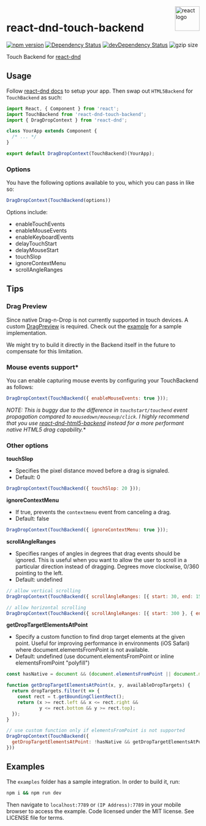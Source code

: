 <img src="https://avatars2.githubusercontent.com/u/6412038?v=3&s=200" alt="react logo" title="react" align="right" width="64" height="64" />

# react-dnd-touch-backend

[![npm version](https://badge.fury.io/js/react-dnd-touch-backend.svg)](http://badge.fury.io/js/react-dnd-touch-backend)
[![Dependency Status](https://david-dm.org/yahoo/react-dnd-touch-backend.svg)](https://david-dm.org/yahoo/react-dnd-touch-backend)
[![devDependency Status](https://david-dm.org/yahoo/react-dnd-touch-backend/dev-status.svg)](https://david-dm.org/yahoo/react-dnd-touch-backend#info=devDependencies)
![gzip size](http://img.badgesize.io/https://npmcdn.com/react-dnd-touch-backend?compression=gzip)

Touch Backend for [react-dnd](https://github.com/gaearon/react-dnd)

## Usage
Follow [react-dnd docs](http://gaearon.github.io/react-dnd/) to setup your app. Then swap out `HTML5Backend` for `TouchBackend` as such:

```js
import React, { Component } from 'react';
import TouchBackend from 'react-dnd-touch-backend';
import { DragDropContext } from 'react-dnd';

class YourApp extends Component {
  /* ... */
}

export default DragDropContext(TouchBackend)(YourApp);
```

### Options

You have the following options available to you, which you can pass in like so:

```js
DragDropContext(TouchBackend(options))
```

Options include:

- enableTouchEvents
- enableMouseEvents
- enableKeyboardEvents
- delayTouchStart
- delayMouseStart
- touchSlop
- ignoreContextMenu
- scrollAngleRanges

## Tips
### Drag Preview
Since native Drag-n-Drop is not currently supported in touch devices. A custom [DragPreview](https://gaearon.github.io/react-dnd/docs-drag-layer.html) is required. Check out the [example](https://github.com/yahoo/react-dnd-touch-backend/blob/master/examples/js/ItemPreview.jsx) for a sample implementation.

We might try to build it directly in the Backend itself in the future to compensate for this limitation.

### Mouse events support*
You can enable capturing mouse events by configuring your TouchBackend as follows:
```js
DragDropContext(TouchBackend({ enableMouseEvents: true }));
```
**NOTE*: This is buggy due to the difference in `touchstart/touchend` event propagation compared to `mousedown/mouseup/click`. I highly recommend that you use [react-dnd-html5-backend](https://github.com/gaearon/react-dnd-html5-backend) instead for a more performant native HTML5 drag capability.**

### Other options
**touchSlop**

* Specifies the pixel distance moved before a drag is signaled.
* Default: 0
```js
DragDropContext(TouchBackend({ touchSlop: 20 }));
```
**ignoreContextMenu**

* If true, prevents the `contextmenu` event from canceling a drag.
* Default: false
```js
DragDropContext(TouchBackend({ ignoreContextMenu: true }));
```

**scrollAngleRanges**

* Specifies ranges of angles in degrees that drag events should be ignored. This is useful when you want to allow the 
user to scroll in a particular direction instead of dragging. Degrees move clockwise, 0/360 pointing to the 
left. 
* Default: undefined
```js
// allow vertical scrolling
DragDropContext(TouchBackend({ scrollAngleRanges: [{ start: 30, end: 150 }, { start: 210, end: 330 }] }));

// allow horizontal scrolling
DragDropContext(TouchBackend({ scrollAngleRanges: [{ start: 300 }, { end: 60 }, { start: 120, end: 240 }] }));
```

**getDropTargetElementsAtPoint**
* Specify a custom function to find drop target elements at the given point.  Useful for improving performance in environments (iOS Safari) where document.elementsFromPoint is not available.
* Default: undefined (use document.elementsFromPoint or inline elementsFromPoint "polyfill")
```js
const hasNative = document && (document.elementsFromPoint || document.msElementsFromPoint);

function getDropTargetElementsAtPoint(x, y, availableDropTargets) {
  return dropTargets.filter(t => {
    const rect = t.getBoundingClientRect();
    return (x >= rect.left && x <= rect.right && 
            y <= rect.bottom && y >= rect.top);
  });
}

// use custom function only if elementsFromPoint is not supported 
DragDropContext(TouchBackend({
  getDropTargetElementsAtPoint: !hasNative && getDropTargetElementsAtPoint,
}))
```

## Examples
The `examples` folder has a sample integration. In order to build it, run:
```bash
npm i && npm run dev
```
Then navigate to `localhost:7789` or `(IP Address):7789` in your mobile browser to access the example.
Code licensed under the MIT license. See LICENSE file for terms.
